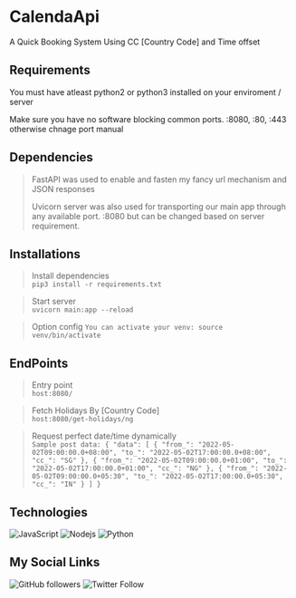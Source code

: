 # CalendaApi
A Quick Booking System Using CC [Country Code] and Time offset

## Requirements
<p>You must have atleast python2 or python3 installed on your enviroment / server</p>
<p>Make sure you have no software blocking common ports. :8080, :80, :443 otherwise chnage port manual<p>

## Dependencies
>FastAPI was used to enable and fasten my fancy url mechanism and JSON responses<p>
>Uvicorn server was also used for transporting our main app through any available port. :8080 but can be changed based on server requirement.

## Installations
>Install dependencies <br>
>`pip3 install -r requirements.txt`

>Start server <br>
>`uvicorn main:app --reload`
  
>Option config
  >`You can activate your venv: source venv/bin/activate`

## EndPoints
>Entry point <br>
>`host:8080/`

>Fetch Holidays By [Country Code] <br>
>`host:8080/get-holidays/ng`

>Request perfect date/time dynamically <br>
>`Sample post data: {
    "data": [
        {
            "from_": "2022-05-02T09:00:00.0+08:00",
            "to_": "2022-05-02T17:00:00.0+08:00",
            "cc_": "SG"
        },
        {
            "from_": "2022-05-02T09:00:00.0+01:00",
            "to_": "2022-05-02T17:00:00.0+01:00",
            "cc_": "NG"
        },
        {
            "from_": "2022-05-02T09:00:00.0+05:30",
            "to_": "2022-05-02T17:00:00.0+05:30",
            "cc_": "IN"
        }
    ]
}`

<!-- Badges -->
## Technologies
<p>

![JavaScript](https://img.shields.io/badge/-JSON-black?style=flat-square&logo=json)
![Nodejs](https://img.shields.io/badge/RESTAPI-INCLUDED-blue)
![Python](https://img.shields.io/badge/-Python-black?style=flat-square&logo=Python)

</p>

## My Social Links
![GitHub followers](https://img.shields.io/github/followers/nusktec?style=social)
![Twitter Follow](https://img.shields.io/twitter/follow/revelation_rsc?style=social)

